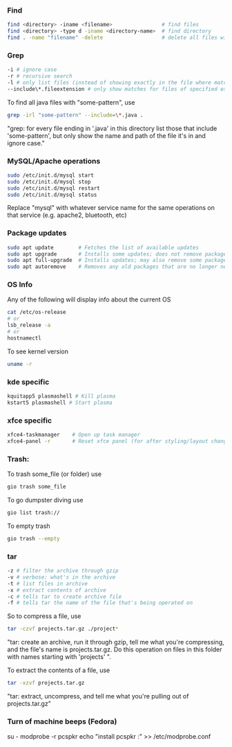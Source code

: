 ### Find

```bash
find <directory> -iname <filename>                # find files
find <directory> -type d -iname <directory-name>  # find directory
find . -name "filename" -delete                   # delete all files with given name
```
### Grep

```bash
-i # ignore case
-r # recursive search
-l # only list files (instead of showing exactly in the file where match is found)
--include\*.fileextension # only show matches for files of specified extension
```

To find all java files with "some-pattern", use

```bash
grep -irl "some-pattern" --include=\*.java .
```
"grep: for every file ending in '.java' in this directory list those that include 'some-pattern', but only show the name and path of the file it's in and ignore case."

### MySQL/Apache operations

```bash
sudo /etc/init.d/mysql start
sudo /etc/init.d/mysql stop
sudo /etc/init.d/mysql restart
sudo /etc/init.d/mysql status
```
Replace "mysql" with whatever service name for the same operations on that service (e.g. apache2, bluetooth, etc)

### Package updates

```bash
sudo apt update        # Fetches the list of available updates
sudo apt upgrade       # Installs some updates; does not remove packages
sudo apt full-upgrade  # Installs updates; may also remove some packages, if needed
sudo apt autoremove    # Removes any old packages that are no longer needed
```

### OS Info

Any of the following will display info about the current OS

```bash
cat /etc/os-release
# or
lsb_release -a
# or
hostnamectl
```

To see kernel version

```bash
uname -r
```

### kde specific

```bash
kquitapp5 plasmashell # Kill plasma
kstart5 plasmashell # Start plasma
```


### xfce specific

```bash
xfce4-taskmanager    # Open up task manager
xfce4-panel -r       # Reset xfce panel (for after styling/layout change)
```
 
### Trash:

To trash some_file (or folder) use

```bash
gio trash some_file
```

To go dumpster diving use

```bash
gio list trash://
```

To empty trash

```bash
gio trash --empty
```

### tar

```bash
-z # filter the archive through gzip
-v # verbose: what's in the archive
-t # list files in archive
-x # extract contents of archive
-c # tells tar to create archive file
-f # tells tar the name of the file that's being operated on
```
So to compress a file, use

```bash
tar -czvf projects.tar.gz ./project*
```

"tar: create an archive, run it through gzip, tell me what you're compressing, and the file's name is projects.tar.gz. Do this operation on files in this folder with names starting with 'projects' ".

To extract the contents of a file, use

```bash
tar -xzvf projects.tar.gz
```
"tar: extract, uncompress, and tell me what you're pulling out of projects.tar.gz"

### Turn of machine beeps (Fedora)

su -
modprobe -r pcspkr
echo "install pcspkr :" >> /etc/modprobe.conf
